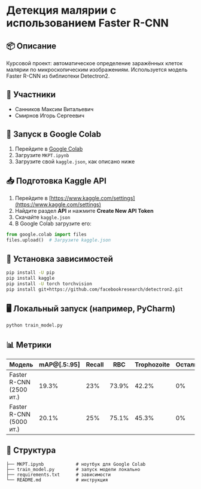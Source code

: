 # Детекция малярии с использованием Faster R-CNN

## 📦 Описание
Курсовой проект: автоматическое определение заражённых клеток малярии по микроскопическим изображениям. Используется модель Faster R-CNN из библиотеки Detectron2.

## 🧠 Участники
- Санников Максим Витальевич
- Смирнов Игорь Сергеевич

## 🚀 Запуск в Google Colab
1. Перейдите в [Google Colab](https://colab.research.google.com)
2. Загрузите `МКРТ.ipynb`
3. Загрузите свой `kaggle.json`, как описано ниже

## 📥 Подготовка Kaggle API
1. Перейдите в [https://www.kaggle.com/settings](https://www.kaggle.com/settings)
2. Найдите раздел **API** и нажмите **Create New API Token**
3. Скачайте `kaggle.json`
4. В Google Colab загрузите его:

```python
from google.colab import files
files.upload()  # Загрузите kaggle.json
```

## 💾 Установка зависимостей

```bash
pip install -U pip
pip install kaggle
pip install -U torch torchvision
pip install git+https://github.com/facebookresearch/detectron2.git
```

## 🖥 Локальный запуск (например, PyCharm)

```bash
python train_model.py
```

## 📊 Метрики

| Модель           | mAP@[.5:.95] | Recall | RBC  | Trophozoite | Остальные |
|------------------|-------------|--------|------|--------------|------------|
| Faster R-CNN (2500 ит.) | 19.3%       | 23%    | 73.9% | 42.2%        | 0%         |
| Faster R-CNN (5000 ит.) | 20.1%       | 25%    | 75.1% | 45.3%        | 0%         |

## 📁 Структура
```
├── МКРТ.ipynb            # ноутбук для Google Colab
├── train_model.py        # запуск модели локально
├── requirements.txt      # зависимости
└── README.md             # инструкция
```
